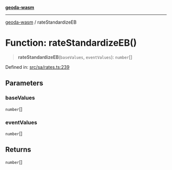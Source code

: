 [**geoda-wasm**](../README.md)

***

[geoda-wasm](../globals.md) / rateStandardizeEB

# Function: rateStandardizeEB()

> **rateStandardizeEB**(`baseValues`, `eventValues`): `number`[]

Defined in: [src/sa/rates.ts:239](https://github.com/GeoDaCenter/geoda-lib/blob/0ad3977fd23db605b1dc766f99d329a28ef59f68/src/js/src/sa/rates.ts#L239)

## Parameters

### baseValues

`number`[]

### eventValues

`number`[]

## Returns

`number`[]
